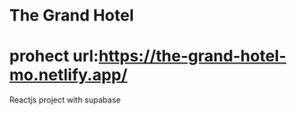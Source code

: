 # The Grand Hotel
# prohect url:https://the-grand-hotel-mo.netlify.app/
Reactjs project with supabase
